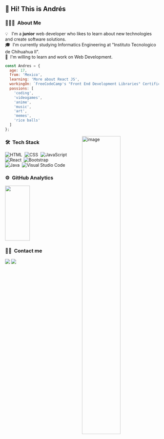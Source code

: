 <h2>👋 Hi! This is Andrés</h2>

### 👨🏻‍💻 &nbsp;About Me

💡 &nbsp;&nbsp;I'm a **junior** web developer who likes to learn about new technologies and create software solutions.\
🎓 &nbsp;I'm currently studying Informatics Engineering at "Instituto Tecnologico de Chihuahua II".\
🌱 &nbsp;I'm willing to learn and work on Web Development.

``` js
const Andres = {
  age: 17,
  from: 'Mexico',
  learning: 'More about React JS',
  workingOn: `FreeCodeCamp's "Front End Development Libraries" Certification`,
  passions: [
    'coding',
    'videogames',
    'anime',
    'music',
    'art',
    'memes',
    'rice balls'
  ]
};
```

<img alt="image" width="50%" height="auto" src="https://c.tenor.com/fJAoBHWymY4AAAAC/do-not-touch-it-programmer.gif" align="right"/>
  
### 🛠 &nbsp;Tech Stack

![HTML](https://img.shields.io/badge/-HTML-05122A?style=flat&logo=HTML5)&nbsp;
![CSS](https://img.shields.io/badge/-CSS-05122A?style=flat&logo=CSS3&logoColor=1572B6)&nbsp;
![JavaScript](https://img.shields.io/badge/-JavaScript-05122A?style=flat&logo=javascript)&nbsp;
![React](https://img.shields.io/badge/-React-05122A?style=flat&logo=react)&nbsp;
![Bootstrap](https://img.shields.io/badge/-Bootstrap-05122A?style=flat&logo=bootstrap&logoColor=563D7C)\
![Java](https://img.shields.io/badge/-Java-05122A?style=flat&logo=Java&logoColor=FFA518)&nbsp;
![Visual Studio Code](https://img.shields.io/badge/-Visual%20Studio%20Code-05122A?style=flat&logo=visual-studio-code&logoColor=007ACC)&nbsp;
<!-- ![Node.js](https://img.shields.io/badge/-Node.js-05122A?style=flat&logo=node.js)&nbsp; -->
<!-- ![Django](https://img.shields.io/badge/-Django-05122A?style=flat&logo=django&logoColor=092E20)&nbsp; -->
<!-- ![Git](https://img.shields.io/badge/-Git-05122A?style=flat&logo=git)&nbsp; -->
<!-- ![GitHub](https://img.shields.io/badge/-GitHub-05122A?style=flat&logo=github)&nbsp; -->
<!-- ![Markdown](https://img.shields.io/badge/-Markdown-05122A?style=flat&logo=markdown)\ -->
<!-- ![Photoshop](https://img.shields.io/badge/-Photoshop-05122A?style=flat&logo=adobe-photoshop)&nbsp; -->
<!-- ![Python](https://img.shields.io/badge/-Python-05122A?style=flat&logo=python)&nbsp; -->

### ⚙️ &nbsp;GitHub Analytics

<p>
<a href="https://github.com/andresprza">
  <img width="40%" height="180em" src="https://github-readme-stats-eight-theta.vercel.app/api/top-langs/?username=andresprza&layout=compact&langs_count=8&theme=algolia"/>
</a>
</p>

### 🤝🏻 &nbsp;Contact me

<p>
<!-- <a href="https://www.andresprza.com"><img src="https://img.shields.io/badge/-andresprza.com-3423A6?style=flat&logo=Google-Chrome&logoColor=white"/></a> -->
<a href="https://linkedin.com/in/AVS1508"><img src="https://img.shields.io/badge/-andrespdev-0077B5?style=flat&logo=Linkedin&logoColor=white"/></a>
<a href="mailto:andresprza@gmail.com"><img src="https://img.shields.io/badge/-andresprza@gmail.com-D14836?style=flat&logo=Gmail&logoColor=white"/></a>
</p>

